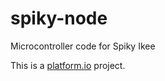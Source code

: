 # spiky-node
Microcontroller code for Spiky Ikee


This is a [platform.io](http://platformio.org) project.

